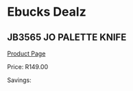 
# Ebucks Dealz
## JB3565 JO PALETTE KNIFE
[Product Page](https://www.ebucks.com/web/shop/productSelected.do?prodId=1136082084&catId=714962196)

Price: R149.00

Savings: 


	